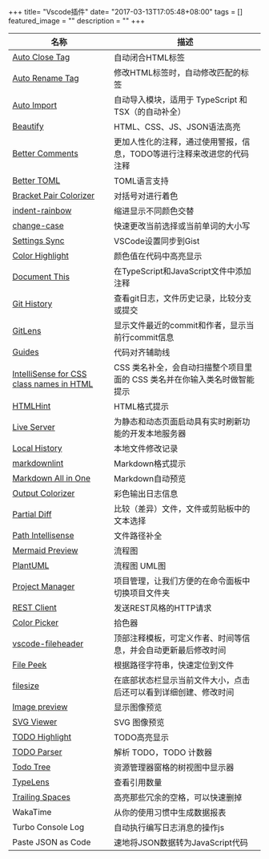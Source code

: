 +++
title= "Vscode插件"
date= "2017-03-13T17:05:48+08:00"
tags = []
featured_image = ""
description = ""
+++

|名称             |描述             |
|-----------------|-----------------|
|[Auto Close Tag](https://marketplace.visualstudio.com/items?itemName=formulahendry.auto-close-tag)|自动闭合HTML标签|
|[Auto Rename Tag](https://marketplace.visualstudio.com/items?itemName=formulahendry.auto-rename-tag)|修改HTML标签时，自动修改匹配的标签|
|[Auto Import](https://marketplace.visualstudio.com/items?itemName=steoates.autoimport)|自动导入模块，适用于 TypeScript 和 TSX（的自动补全）||
|[Beautify](https://marketplace.visualstudio.com/items?itemName=HookyQR.beautify)|HTML、CSS、JS、JSON语法高亮|
|[Better Comments](https://marketplace.visualstudio.com/items?itemName=aaron-bond.better-comments)|更加人性化的注释，通过使用警报，信息，TODO等进行注释来改进您的代码注释|
|[Better TOML](https://marketplace.visualstudio.com/items?itemName=bungcip.better-toml)|TOML语言支持|
|[Bracket Pair Colorizer](https://marketplace.visualstudio.com/items?itemName=CoenraadS.bracket-pair-colorizer)|对括号对进行着色|
|[indent-rainbow](https://marketplace.visualstudio.com/items?itemName=oderwat.indent-rainbow)|缩进显示不同颜色交替|
|[change-case](https://marketplace.visualstudio.com/items?itemName=wmaurer.change-case)|快速更改当前选择或当前单词的大小写|
|[Settings Sync](https://marketplace.visualstudio.com/items?itemName=Shan.code-settings-sync)|VSCode设置同步到Gist|
|[Color Highlight](https://marketplace.visualstudio.com/items?itemName=naumovs.color-highlight)|颜色值在代码中高亮显示|
|[Document This](https://marketplace.visualstudio.com/items?itemName=joelday.docthis)|在TypeScript和JavaScript文件中添加注释|
|[Git History](https://marketplace.visualstudio.com/items?itemName=donjayamanne.githistory)|查看git日志，文件历史记录，比较分支或提交|
|[GitLens](https://marketplace.visualstudio.com/items?itemName=eamodio.gitlens)|显示文件最近的commit和作者，显示当前行commit信息|
|[Guides](https://marketplace.visualstudio.com/items?itemName=spywhere.guides)|代码对齐辅助线|
|[IntelliSense for CSS class names in HTML](https://marketplace.visualstudio.com/items?itemName=Zignd.html-css-class-completion)|CSS 类名补全，会自动扫描整个项目里面的 CSS 类名并在你输入类名时做智能提示|
|[HTMLHint](https://marketplace.visualstudio.com/items?itemName=mkaufman.HTMLHint)|HTML格式提示|
|[Live Server](https://marketplace.visualstudio.com/items?itemName=ritwickdey.LiveServer)|为静态和动态页面启动具有实时刷新功能的开发本地服务器|
|[Local History](https://marketplace.visualstudio.com/items?itemName=xyz.local-history)|本地文件修改记录|
|[markdownlint](https://marketplace.visualstudio.com/items?itemName=DavidAnson.vscode-markdownlint)|Markdown格式提示|
|[Markdown All in One](https://marketplace.visualstudio.com/items?itemName=yzhang.markdown-all-in-one)|Markdown自动预览|
|[Output Colorizer](https://marketplace.visualstudio.com/items?itemName=IBM.output-colorizer)|彩色输出日志信息|
|[Partial Diff](https://marketplace.visualstudio.com/items?itemName=ryu1kn.partial-diff)|比较（差异）文件，文件或剪贴板中的文本选择|
|[Path Intellisense](https://marketplace.visualstudio.com/items?itemName=christian-kohler.path-intellisense)|文件路径补全|
|[Mermaid Preview](https://marketplace.visualstudio.com/items?itemName=vstirbu.vscode-mermaid-preview)|流程图|
|[PlantUML](https://marketplace.visualstudio.com/items?itemName=jebbs.plantuml)|流程图 UML图|
|[Project Manager](https://marketplace.visualstudio.com/items?itemName=alefragnani.project-manager)|项目管理，让我们方便的在命令面板中切换项目文件夹|
|[REST Client](https://marketplace.visualstudio.com/items?itemName=humao.rest-client)|发送REST风格的HTTP请求|
|[Color Picker](https://marketplace.visualstudio.com/items?itemName=anseki.vscode-color)|拾色器|
|[vscode-fileheader](https://marketplace.visualstudio.com/items?itemName=mikey.vscode-fileheader)|顶部注释模板，可定义作者、时间等信息，并会自动更新最后修改时间|
|[File Peek](https://marketplace.visualstudio.com/items?itemName=abierbaum.vscode-file-peek)|根据路径字符串，快速定位到文件|
|[filesize](https://marketplace.visualstudio.com/items?itemName=mkxml.vscode-filesize)|在底部状态栏显示当前文件大小，点击后还可以看到详细创建、修改时间|
|[Image preview](https://marketplace.visualstudio.com/items?itemName=kisstkondoros.vscode-gutter-preview)|显示图像预览|
|[SVG Viewer](https://marketplace.visualstudio.com/items?itemName=cssho.vscode-svgviewer)|SVG 图像预览|
|[TODO Highlight](https://marketplace.visualstudio.com/items?itemName=wayou.vscode-todo-highlight)|TODO高亮显示|
|[TODO Parser](https://marketplace.visualstudio.com/items?itemName=minhthai.vscode-todo-parser)|解析 TODO，TODO 计数器|
|[Todo Tree](https://marketplace.visualstudio.com/items?itemName=Gruntfuggly.todo-tree)|资源管理器窗格的树视图中显示器|
|[TypeLens](https://marketplace.visualstudio.com/items?itemName=kisstkondoros.typelens)|查看引用数量|
|[Trailing Spaces](https://marketplace.visualstudio.com/items?itemName=shardulm94.trailing-spaces)|高亮那些冗余的空格，可以快速删掉|
|WakaTime|从你的使用习惯中生成数据报表|[进入](https://marketplace.visualstudio.com/items?itemName=WakaTime.vscode-wakatime)|
|Turbo Console Log|自动执行编写日志消息的操作js|[进入](https://marketplace.visualstudio.com/items?itemName=ChakrounAnas.turbo-console-log)|
|Paste JSON as Code|速地将JSON数据转为JavaScript代码|[进入](https://marketplace.visualstudio.com/items?itemName=quicktype.quicktype)|









